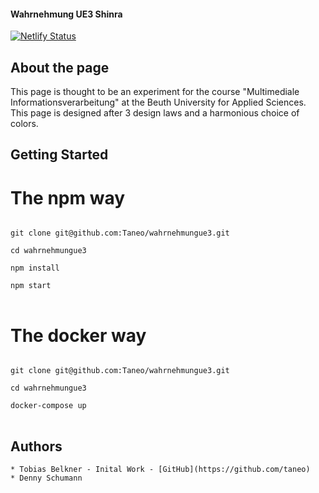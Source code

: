 #### Wahrnehmung UE3 Shinra

[![Netlify Status](https://api.netlify.com/api/v1/badges/51bfa960-6a91-4bfb-84f6-d34945564794/deploy-status)](https://app.netlify.com/sites/shinra-beuth-mi/deploys)

## About the page

This page is thought to be an experiment for the course "Multimediale Informationsverarbeitung" at the Beuth University for Applied Sciences.
This page is designed after 3 design laws and a harmonious choice of colors.

## Getting Started

# The npm way

<pre>
<code>
git clone git@github.com:Taneo/wahrnehmungue3.git

cd wahrnehmungue3

npm install

npm start
</code>
</pre>
# The docker way

<pre>
<code>
git clone git@github.com:Taneo/wahrnehmungue3.git

cd wahrnehmungue3

docker-compose up
</code>
</pre>
## Authors
    * Tobias Belkner - Inital Work - [GitHub](https://github.com/taneo)
    * Denny Schumann
